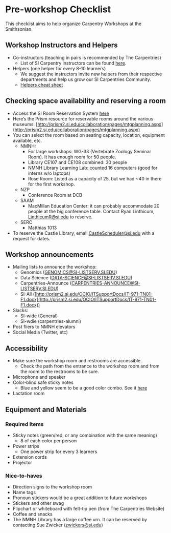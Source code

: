 # Pre-workshop Checklist

This checklist aims to help organize Carpentry Workshops at the Smithsonian. 

## Workshop Instructors and Helpers

* Co-instructors (teaching in pairs is recommended by The Carpentries)
	* List of SI Carpentry instructors can be found [here](https://datascience.si.edu/carpentries#instructors).
* Helpers (one helper for every 8-10 learners)
	* We suggest the instructors invite new helpers from their respective departments and help us grow our SI Carpentries Community.
	* [Helpers cheat sheet](https://github.com/mtntsuchiya/instructor-training/blob/gh-pages/files/handouts/helpers.pdf)

## Checking space availability and reserving a room

* Access the SI Room Reservation System [here](https://fc.si.edu/)
* Here’s the Prism resource for reservable rooms around the various museums: [http://prism2.si.edu/collaboration/pages/mtgplanning.aspx](http://prism2.si.edu/collaboration/pages/mtgplanning.aspx)
* You can select the room based on seating capacity, location, equipment available, etc.
	* NMNH: 
		* For large workshops: WG-33 (Vertebrate Zoology Seminar Room). It has enough room for 50 people.
		* Library CE107 and CE108 combined: 30 people
		* NMNH Library Learning Lab: counted 16 computers (good for interns w/o laptops)
		* Rose Room: Listed as a capacity of 25, but we had ~40 in there for the first workshop.
	* NZP
		* Conference Room at DCB
	* SAAM
		* MacMillan Education Center: it can probably accommodate 20 people at the big conference table. Contact Ryan Linthicum, [LinthicumR@si.edu](mailto:LinthicumR@si.edu) to reserve.
	* SERC
		* Matthias 1013
* To reserve the Castle Library, email [CastleScheduler@si.edu](mailto:CastleScheduler@si.edu) with a request for dates.

## Workshop announcements

* Mailing lists to announce the workshop:
	* Genomics ([GENOMICS@SI-LISTSERV.SI.EDU](mailto:GENOMICS@SI-LISTSERV.SI.EDU))
	* Data Science ([DATA-SCIENCE@SI-LISTSERV.SI.EDU](mailto:DATA-SCIENCE@SI-LISTSERV.SI.EDU))
	* Carpentries-Announce ([CARPENTRIES-ANNOUNCE@SI-LISTSERV.SI.EDU](mailto:CARPENTRIES-ANNOUNCE@SI-LISTSERV.SI.EDU))
	* SI-All ([http://prism2.si.edu/OCIO/ITSupportDocs/IT-971-TN01-F1.docx](http://prism2.si.edu/OCIO/ITSupportDocs/IT-971-TN01-F1.docx))
* Slacks:
	* SI-wide (General)
	* SI-wdie (carpentries-alumni)
* Post fliers to NMNH elevators
* Social Media (Twitter, etc) 

## Accessibility

* Make sure the workshop room and restrooms are accessible. 
	* Check the path from the entrance to the workshop room and from the room to the restrooms to be sure.
* Microphone and speaker
* Color-blind safe sticky notes 
	* Blue and yellow seem to be a good color combo. See it [here](http://www.colourblindawareness.org/colour-blindness/)
* Lactation room

## Equipment and Materials

### Required Items

* Sticky notes (green/red, or any combination with the same meaning)
	* 8 of each color per person
* Power strips
	* One power strip for every 3 learners 
* Extension cords
* Projector

### Nice-to-haves

* Direction signs to the workshop room
* Name tags
* Pronoun stickers would be a great addition to future workshops
* Stickers and other swag
* Flipchart or whiteboard with felt-tip pen (from The Carpentries Website)
* Coffee and snacks
* The NMNH Library has a large coffee urn. It can be reserved by contacting Sue Zwicker (zwickers@si.edu)
